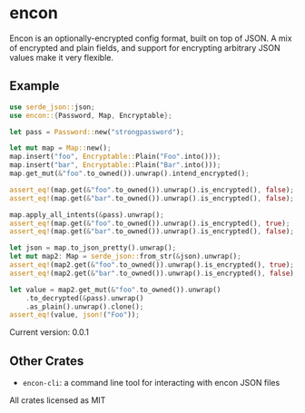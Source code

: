 <!-- {\{badges}} -->

# encon

Encon is an optionally-encrypted config format, built on top of JSON. A mix of encrypted
and plain fields, and support for encrypting arbitrary JSON values make it very flexible.

## Example
```rust
use serde_json::json;
use encon::{Password, Map, Encryptable};

let pass = Password::new("strongpassword");

let mut map = Map::new();
map.insert("foo", Encryptable::Plain("Foo".into()));
map.insert("bar", Encryptable::Plain("Bar".into()));
map.get_mut(&"foo".to_owned()).unwrap().intend_encrypted();

assert_eq!(map.get(&"foo".to_owned()).unwrap().is_encrypted(), false);
assert_eq!(map.get(&"bar".to_owned()).unwrap().is_encrypted(), false);

map.apply_all_intents(&pass).unwrap();
assert_eq!(map.get(&"foo".to_owned()).unwrap().is_encrypted(), true);
assert_eq!(map.get(&"bar".to_owned()).unwrap().is_encrypted(), false);

let json = map.to_json_pretty().unwrap();
let mut map2: Map = serde_json::from_str(&json).unwrap();
assert_eq!(map2.get(&"foo".to_owned()).unwrap().is_encrypted(), true);
assert_eq!(map2.get(&"bar".to_owned()).unwrap().is_encrypted(), false);

let value = map2.get_mut(&"foo".to_owned()).unwrap()
    .to_decrypted(&pass).unwrap()
    .as_plain().unwrap().clone();
assert_eq!(value, json!("Foo"));
```

Current version: 0.0.1

## Other Crates

- `encon-cli`: a command line tool for interacting with encon JSON files

All crates licensed as MIT
